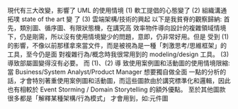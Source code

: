 現代有三大改變，影響了 UML 的使用情境 
(1) 軟工提倡的心態變了 
(2) 組織溝通拓墣 state of the art 變 了 
(3) 雲端架構/技術的興起 以下是我貧脊的觀察歸納: 首先，類別圖、循序圖、有限狀態機，在講究高 效率物件導向設計的複雜領域情境下，仍是剛需，所以沒有使用情境變少的問題，意即，仍非常好用。但是 受到 (1) 的影響，不像以前那樣拿來當文件，而是被視為是一種「刺激思考/思維框架」的工具，至今仍是面 對複雜行為/概念時我很常用到的 modeling/design 工具。 (3) 導致部屬圖變得沒有必要。 而 (1)、(2) 導 致使用案例圖和活動圖的使用情境限縮:當 Business/System Analyst/Product Manager 想要獨自做全面 一點的分析的話，才會特別著重使用案例圖和活動圖，而這些圖款由於講究標準化和邏輯，因此也有相較於 Event Storming / Domain Storytelling 的額外優點。 至於其他圖款很多都是「解釋某種架構/行為模式」 才會用到，如:元件圖
 